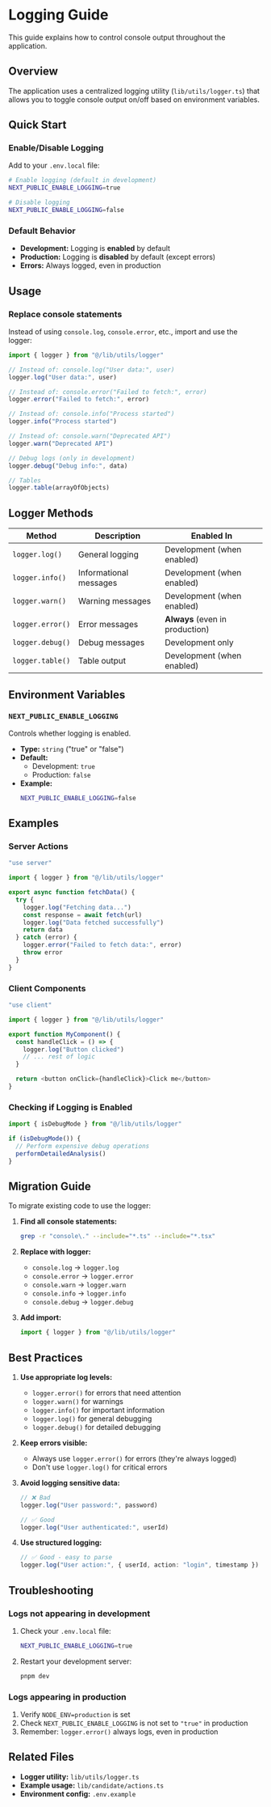 # Logging Guide

This guide explains how to control console output throughout the application.

## Overview

The application uses a centralized logging utility (`lib/utils/logger.ts`) that allows you to toggle console output on/off based on environment variables.

## Quick Start

### Enable/Disable Logging

Add to your `.env.local` file:

```bash
# Enable logging (default in development)
NEXT_PUBLIC_ENABLE_LOGGING=true

# Disable logging
NEXT_PUBLIC_ENABLE_LOGGING=false
```

### Default Behavior

- **Development:** Logging is **enabled** by default
- **Production:** Logging is **disabled** by default (except errors)
- **Errors:** Always logged, even in production

## Usage

### Replace console statements

Instead of using `console.log`, `console.error`, etc., import and use the logger:

```typescript
import { logger } from "@/lib/utils/logger"

// Instead of: console.log("User data:", user)
logger.log("User data:", user)

// Instead of: console.error("Failed to fetch:", error)
logger.error("Failed to fetch:", error)

// Instead of: console.info("Process started")
logger.info("Process started")

// Instead of: console.warn("Deprecated API")
logger.warn("Deprecated API")

// Debug logs (only in development)
logger.debug("Debug info:", data)

// Tables
logger.table(arrayOfObjects)
```

## Logger Methods

| Method | Description | Enabled In |
|--------|-------------|------------|
| `logger.log()` | General logging | Development (when enabled) |
| `logger.info()` | Informational messages | Development (when enabled) |
| `logger.warn()` | Warning messages | Development (when enabled) |
| `logger.error()` | Error messages | **Always** (even in production) |
| `logger.debug()` | Debug messages | Development only |
| `logger.table()` | Table output | Development (when enabled) |

## Environment Variables

### `NEXT_PUBLIC_ENABLE_LOGGING`

Controls whether logging is enabled.

- **Type:** `string` ("true" or "false")
- **Default:** 
  - Development: `true`
  - Production: `false`
- **Example:**
  ```bash
  NEXT_PUBLIC_ENABLE_LOGGING=false
  ```

## Examples

### Server Actions

```typescript
"use server"

import { logger } from "@/lib/utils/logger"

export async function fetchData() {
  try {
    logger.log("Fetching data...")
    const response = await fetch(url)
    logger.log("Data fetched successfully")
    return data
  } catch (error) {
    logger.error("Failed to fetch data:", error)
    throw error
  }
}
```

### Client Components

```typescript
"use client"

import { logger } from "@/lib/utils/logger"

export function MyComponent() {
  const handleClick = () => {
    logger.log("Button clicked")
    // ... rest of logic
  }

  return <button onClick={handleClick}>Click me</button>
}
```

### Checking if Logging is Enabled

```typescript
import { isDebugMode } from "@/lib/utils/logger"

if (isDebugMode()) {
  // Perform expensive debug operations
  performDetailedAnalysis()
}
```

## Migration Guide

To migrate existing code to use the logger:

1. **Find all console statements:**
   ```bash
   grep -r "console\." --include="*.ts" --include="*.tsx"
   ```

2. **Replace with logger:**
   - `console.log` → `logger.log`
   - `console.error` → `logger.error`
   - `console.warn` → `logger.warn`
   - `console.info` → `logger.info`
   - `console.debug` → `logger.debug`

3. **Add import:**
   ```typescript
   import { logger } from "@/lib/utils/logger"
   ```

## Best Practices

1. **Use appropriate log levels:**
   - `logger.error()` for errors that need attention
   - `logger.warn()` for warnings
   - `logger.info()` for important information
   - `logger.log()` for general debugging
   - `logger.debug()` for detailed debugging

2. **Keep errors visible:**
   - Always use `logger.error()` for errors (they're always logged)
   - Don't use `logger.log()` for critical errors

3. **Avoid logging sensitive data:**
   ```typescript
   // ❌ Bad
   logger.log("User password:", password)
   
   // ✅ Good
   logger.log("User authenticated:", userId)
   ```

4. **Use structured logging:**
   ```typescript
   // ✅ Good - easy to parse
   logger.log("User action:", { userId, action: "login", timestamp })
   ```

## Troubleshooting

### Logs not appearing in development

1. Check your `.env.local` file:
   ```bash
   NEXT_PUBLIC_ENABLE_LOGGING=true
   ```

2. Restart your development server:
   ```bash
   pnpm dev
   ```

### Logs appearing in production

1. Verify `NODE_ENV=production` is set
2. Check `NEXT_PUBLIC_ENABLE_LOGGING` is not set to `"true"` in production
3. Remember: `logger.error()` always logs, even in production

## Related Files

- **Logger utility:** `lib/utils/logger.ts`
- **Example usage:** `lib/candidate/actions.ts`
- **Environment config:** `.env.example`
